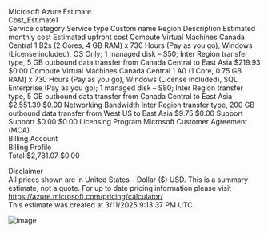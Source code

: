 Microsoft Azure Estimate						
Cost_Estimate1						
Service category	Service type	Custom name	Region	Description	Estimated monthly cost	Estimated upfront cost
Compute	Virtual Machines		Canada Central	1 B2s (2 Cores, 4 GB RAM) x 730 Hours (Pay as you go), Windows (License included), OS Only; 1 managed disk – S50; Inter Region transfer type, 5 GB outbound data transfer from Canada Central to East Asia	$219.93	$0.00
Compute	Virtual Machines		Canada Central	1 A0 (1 Core, 0.75 GB RAM) x 730 Hours (Pay as you go), Windows (License included), SQL Enterprise (Pay as you go); 1 managed disk – S80; Inter Region transfer type, 5 GB outbound data transfer from Canada Central to East Asia	$2,551.39	$0.00
Networking	Bandwidth			Inter Region transfer type, 200 GB outbound data transfer from West US to East Asia	$9.75	$0.00
Support			Support		$0.00	$0.00
			Licensing Program	Microsoft Customer Agreement (MCA)		
			Billing Account			
			Billing Profile			
			Total		$2,781.07	$0.00
						
Disclaimer						
All prices shown are in United States – Dollar ($) USD. This is a summary estimate, not a quote. For up to date pricing information please visit https://azure.microsoft.com/pricing/calculator/						
This estimate was created at 3/11/2025 9:13:37 PM UTC.						
						
![image](https://github.com/user-attachments/assets/9bb26202-c96a-4557-8cd8-152349e4290e)

